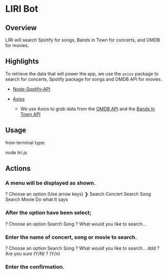 # LIRI Bot

## Overview

LIRI will search Spotify for songs, Bands in Town for concerts, and OMDB for movies.

## Highlights

To retrieve the data that will power the app, we use the `axios` package to search for concerts, Spotify package for songs and OMDB API for movies.

- [Node-Spotify-API](https://www.npmjs.com/package/node-spotify-api)

- [Axios](https://www.npmjs.com/package/axios)

  - We use Axios to grab data from the [OMDB API](http://www.omdbapi.com) and the [Bands In Town API](http://www.artists.bandsintown.com/bandsintown-api)

## Usage

from terminal type:

node liri.js <enter>

## Actions

### A menu will be displayed as shown.

? Choose an option (Use arrow keys)
❯ Search Concert
Search Song
Search Movie
Do what It says

### After the option have been select;

? Choose an option Search Song
? What would you like to search...

### Enter the name of concert, song or movie to search.

? Choose an option Search Song
? What would you like to search... ddd
? Are you sure (Y/N) ? (Y/n)

### Enter the confirmation.
